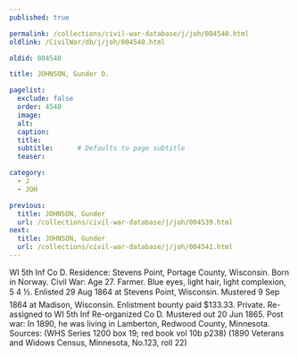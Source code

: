 ```yaml
---
published: true

permalink: /collections/civil-war-database/j/joh/004540.html
oldlink: /CivilWar/db/j/joh/004540.html

oldid: 004540

title: JOHNSON, Gunder O.

pagelist:
  exclude: false
  order: 4540
  image: 
  alt:
  caption:
  title:
  subtitle:      # Defaults to page subtitle
  teaser:

category: 
  - J 
  - JOH

previous:
  title: JOHNSON, Gunder
  url: /collections/civil-war-database/j/joh/004539.html  
next:
  title: JOHNSON, Gunder
  url: /collections/civil-war-database/j/joh/004541.html   
---
```

WI 5th Inf Co D. Residence: Stevens Point, Portage County, Wisconsin. Born in Norway. Civil War: Age 27. Farmer. Blue eyes, light hair, light complexion, 5&#146; 4 &frac12;&#148;. Enlisted 29 Aug 1864 at Stevens Point, Wisconsin. Mustered 9 Sep 1864 at Madison, Wisconsin. Enlistment bounty paid $133.33. Private. Re-assigned to WI 5th Inf Re-organized Co D. Mustered out 20 Jun 1865. Post war: In 1890, he was living in Lamberton, Redwood County, Minnesota. Sources: (WHS Series 1200 box 19; red book vol 10b p238) (1890 Veterans and Widows Census, Minnesota, No.123, roll 22)